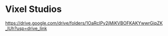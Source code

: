 # Vixel Studios
https://drive.google.com/drive/folders/1OaRcIPy2jMiKVBOFKAKYwwrGipZK_lUh?usp=drive_link
